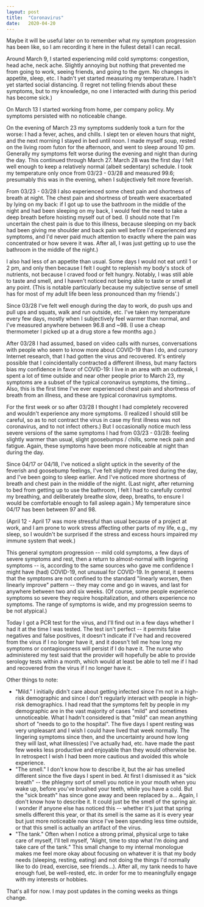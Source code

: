 ```yaml
---
layout: post
title:  "Coronavirus"
date:   2020-04-20
---
```


Maybe it will be useful later on to remember what my symptom progression has
been like, so I am recording it here in the fullest detail I can recall.

Around March 9, I started experiencing mild cold symptoms: congestion, head
ache, neck ache.  Slightly annoying but nothing that prevented me from
going to work, seeing friends, and going to the gym.  No changes in appetite,
sleep, etc.  I hadn't yet started measuring my temperature.  I hadn't yet
started social distancing.  (I regret not telling friends about these symptoms,
but to my knowledge, no one I interacted with during this period has become
sick.)

On March 13 I started working from home, per company policy.  My symptoms
persisted with no noticeable change.

On the evening of March 23 my symptoms suddenly took a turn for the worse:
I had a fever, aches, and chills.  I slept ten or eleven hours that night,
and the next morning I stayed in bed until noon.  I made myself soup,
rested on the living room futon for the afternoon, and went to sleep around
10 pm.  Generally my symptoms felt worse during the evening and night than
during the day.  This continued through March 27.  March 28 was the first
day I felt well enough to keep a relatively normal (albeit sedentary)
schedule.  I took my temperature only once from 03/23 - 03/28 and measured
99.6; presumably this was in the evening, when I subjectively felt more
feverish.

From 03/23 - 03/28 I also experienced some chest pain and shortness of breath
at night.  The chest pain and shortness of breath were exacerbated by lying
on my back: if I got up to use the bathroom in the middle of the night and
had been sleeping on my back, I would feel the need to take a deep breath
before hoisting myself out of bed.  (I should note that I'm uncertain the chest
pain is due to this illness, because sleeping on my back had been giving me
shoulder and back pain well before I'd experienced any symptoms, and I'd never
paid much attention to exactly where the pain was concentrated or how
severe it was.  After all, I was just getting up to use the bathroom in the
middle of the night.)

I also had less of an appetite than usual.  Some days I would not eat until
1 or 2 pm, and only then because I felt I ought to replenish my body's stock of
nutrients, not because I craved food or felt hungry.  Notably, I was still
able to taste and smell, and I haven't noticed not being able to taste or
smell at any point.  (This is notable particularly because my subjective sense
of smell has for most of my adult life been less pronounced than my friends'.)

Since 03/28 I've felt well enough during the day to work, do push ups and
pull ups and squats, walk and run outside, etc.  I've taken my temperature
every few days, mostly when I subjectively feel warmer than normal, and I've
measured anywhere between 96.8 and ~98.  (I use a cheap thermometer I picked
up at a drug store a few months ago.)

After 03/28 I had assumed, based on video calls with nurses, conversations
with people who seem to know more about COVID-19 than I do, and cursory Internet
research, that I had gotten the virus and recovered.  It's entirely possible
that I coincidentally contracted a different illness, but many factors bias
my confidence in favor of COVID-19: I live in an area with an outbreak, I spent
a lot of time outside and near other people prior to March 23, my symptoms
are a subset of the typical coronavirus symptoms, the timing...  Also, this is
the first time I've ever experienced chest pain and shortness of breath from
an illness, and these are typical coronavirus symptoms.

For the first week or so after 03/28 I thought I had completely recovered and
wouldn't experience any more symptoms.  (I realized I should still be careful,
so as to not contract the virus in case my first illness was not coronavirus,
and to not infect others.)  But I occasionally notice much less severe versions
of the same symptoms I had from 03/23 - 03/28: feeling slightly warmer than
usual, slight goosebumps / chills, some neck pain and fatigue.  Again, these
symptoms have been more noticeable at night than during the day.

Since 04/17 or 04/18, I've noticed a slight uptick in the severity of the
feverish and goosebump feelings, I've felt slightly more tired during the
day, and I've been going to sleep earlier.  And I've noticed more shortness
of breath and chest pain in the middle of the night.  (Last night, after
returning to bed from getting up to use the bathroom, I felt I had to
carefully control my breathing, and deliberately breathe slow, deep, breaths,
to ensure I would be comfortable enough to fall asleep again.)  My temperature
since 04/17 has been between 97 and 98.

(April 12 - April 17 was more stressful than usual because of a project at
work, and I am prone to work stress affecting other parts of my life, e.g.,
my sleep, so I wouldn't be surprised if the stress and excess hours impaired
my immune system that week.)

This general symptom progression -- mild cold symptoms, a few days of severe
symptoms and rest, then a return to almost-normal with lingering symptoms --
is, according to the same sources who gave me confidence I might have (had)
COVID-19, not unusual for COVID-19.  In general, it seems that the symptoms are
not confined to the standard "linearly worsen, then linearly improve" pattern
-- they may come and go in waves, and last for anywhere between two and six weeks.
(Of course, some people experience symptoms so severe they require hospitalization,
and others experience no symptoms.  The range of symptoms is wide, and my
progression seems to be not atypical.)

Today I got a PCR test for the virus, and I'll find out in a few days whether
I had it at the time I was tested.  The test isn't perfect -- it permits false
negatives and false positives, it doesn't indicate if I've had and recovered
from the virus if I no longer have it, and it doesn't tell me how long my
symptoms or contagiousness will persist if I do have it.  The nurse who
administered my test said that the provider will hopefully be able to provide
serology tests within a month, which would at least be able to tell me if
I had and recovered from the virus if I no longer have it.

Other things to note:
- "Mild."  I initially didn't care about getting infected since I'm not
  in a high-risk demographic and since I don't regularly interact with
  people in high-risk demographics.  I had read that the symptoms felt by
  people in my demographic are in the vast majority of cases "mild" and
  sometimes unnoticeable.  What I hadn't considered is that "mild" can mean
  anything short of "needs to go to the hospital".  The five days I spent
  resting was very unpleasant and I wish I could have lived that week normally.
  The lingering symptoms since then, and the uncertainty around how long
  they will last, what illness(es) I've actually had, etc. have made the
  past few weeks less productive and enjoyable than they would otherwise be.
  In retrospect I wish I had been more cautious and avoided this whole
  experience.
- "The smell."  I don't know how to describe it, but the air has smelled
  different since the five days I spent in bed.  At first I dismissed it
  as "sick breath" -- the phlegmy sort of smell you notice in your mouth
  when you wake up, before you've brushed your teeth, while you have a cold.
  But the "sick breath" has since gone away and been replaced by a...  Again,
  I don't know how to describe it.  It could just be the smell of the spring
  air.  I wonder if anyone else has noticed this -- whether it's just that
  spring smells different this year, or that its smell is the same as it is
  every year but just more noticeable now since I've been spending less time
  outside, or that this smell is actually an artifact of the virus.
- "The tank."  Often when I notice a strong primal, physical urge to take
  care of myself, I'll tell myself, "Alight, time to stop what I'm doing and
  take care of the tank."  This small change to my internal monologue makes
  me feel more okay about focusing on whatever it is that my body needs
  (sleeping, resting, eating) and not doing the things I'd normally like to
  do (read, exercise, see friends...).  After all, my tank needs to have
  enough fuel, be well-rested, etc. in order for me to meaningfully engage
  with my interests or hobbies.

That's all for now.  I may post updates in the coming weeks as things change.
